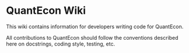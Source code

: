 # QuantEcon Wiki

This wiki contains information for developers writing code for QuantEcon.  

All contributions to QuantEcon should follow the conventions described here on docstrings, coding style, testing, etc.
